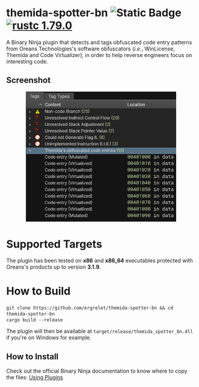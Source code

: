 # themida-spotter-bn ![Static Badge](https://img.shields.io/badge/Binary_Ninja_API-v4.0.x-blue) [![rustc 1.79.0](https://img.shields.io/badge/rust-1.79.0%2B-orange.svg)](https://img.shields.io/badge/rust-1.79.0%2B-orange.svg)

A Binary Ninja plugin that detects and tags obfuscated code entry patterns from
Oreans Technologies's software obfuscators (_i.e._, WinLicense, Themida and Code
Virtualizer), in order to help reverse engineers focus on interesting code.

## Screenshot

<p align="center">
  <img width="400" src="static/tags_screenshot.png">
</p>

# Supported Targets

The plugin has been tested on **x86** and **x86_64** executables protected with
Oreans's products up to version **3.1.9**.

# How to Build

```
git clone https://github.com/ergrelet/themida-spotter-bn && cd themida-spotter-bn
cargo build --release
```

The plugin will then be available at `target/release/themida_spotter_bn.dll` if
you're on Windows for example.

## How to Install

Check out the official Binary Ninja documentation to know where to copy the
files:
[Using Plugins](https://docs.binary.ninja/guide/plugins.html)
